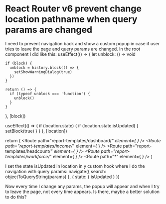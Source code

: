 
# React Router v6 prevent change location pathname when query params are changed

I need to prevent navigation back and show a custom popup in case if user tries to leave the page and query params are changed.
In the root component I did like this:
useEffect(() => {
    let unblock: () => void

    if (block) {
      unblock = history.block(() => {
        setShowWarningDialog(true)
      })
    }

    return () => {
      if (typeof unblock === 'function') {
        unblock()
      }
    }
  }, [block])

  useEffect(() => {
    if (location.state) {
      if (location.state.isUpdated) {
        setBlock(true)
      }
    }
  }, [location])

  return (
      <Routes>
        <Route
          path="report-templates/dashboard/*"
          element={
            <FallbackComponent>
              <DashboardReports />
            </FallbackComponent>
          }
        />
        <Route
          path="report-templates/income/*"
          element={
            <FallbackComponent>
              <IncomeReports setShowSaveDialog={setShowSaveDialog} />
            </FallbackComponent>
          }
        />
        <Route
          path="report-templates/headcount/*"
          element={
            <FallbackComponent>
              <HeadcountReports setShowSaveDialog={setShowSaveDialog} />
            </FallbackComponent>
          }
        />
        <Route
          path="report-templates/workforce/*"
          element={
            <FallbackComponent>
              <WorkforceReports setShowSaveDialog={setShowSaveDialog} />
            </FallbackComponent>
          }
        />
        <Route
          path="*"
          element={
            <FallbackComponent>
              <ReportsHomepage />
            </FallbackComponent>
          }
        />
      </Routes>
   )

I set the state isUpdated in location in y custom hook where I do the navigation with query params:
navigate({ search: objectToQueryString(params) }, { state: { isUpdated } })

Now every time I change any params, the popup will appear and when I try to leave the page, not every time appears.
Is there, maybe a better solution to do this?

        